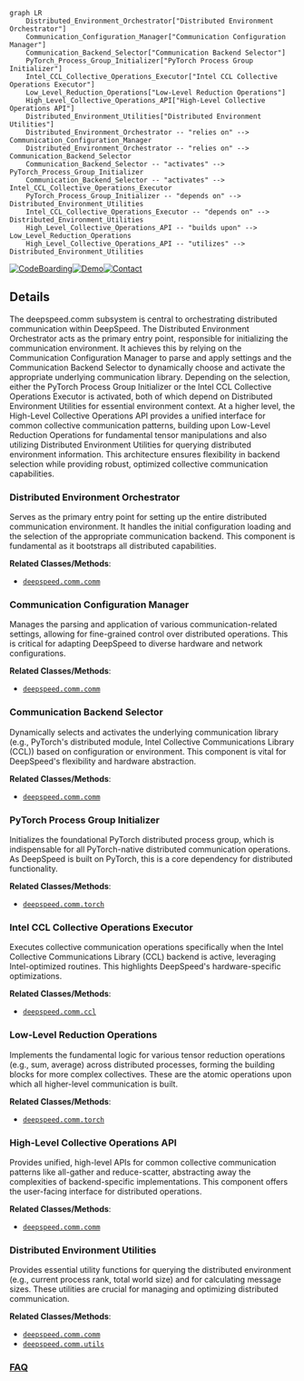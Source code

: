 ```mermaid
graph LR
    Distributed_Environment_Orchestrator["Distributed Environment Orchestrator"]
    Communication_Configuration_Manager["Communication Configuration Manager"]
    Communication_Backend_Selector["Communication Backend Selector"]
    PyTorch_Process_Group_Initializer["PyTorch Process Group Initializer"]
    Intel_CCL_Collective_Operations_Executor["Intel CCL Collective Operations Executor"]
    Low_Level_Reduction_Operations["Low-Level Reduction Operations"]
    High_Level_Collective_Operations_API["High-Level Collective Operations API"]
    Distributed_Environment_Utilities["Distributed Environment Utilities"]
    Distributed_Environment_Orchestrator -- "relies on" --> Communication_Configuration_Manager
    Distributed_Environment_Orchestrator -- "relies on" --> Communication_Backend_Selector
    Communication_Backend_Selector -- "activates" --> PyTorch_Process_Group_Initializer
    Communication_Backend_Selector -- "activates" --> Intel_CCL_Collective_Operations_Executor
    PyTorch_Process_Group_Initializer -- "depends on" --> Distributed_Environment_Utilities
    Intel_CCL_Collective_Operations_Executor -- "depends on" --> Distributed_Environment_Utilities
    High_Level_Collective_Operations_API -- "builds upon" --> Low_Level_Reduction_Operations
    High_Level_Collective_Operations_API -- "utilizes" --> Distributed_Environment_Utilities
```

[![CodeBoarding](https://img.shields.io/badge/Generated%20by-CodeBoarding-9cf?style=flat-square)](https://github.com/CodeBoarding/GeneratedOnBoardings)[![Demo](https://img.shields.io/badge/Try%20our-Demo-blue?style=flat-square)](https://www.codeboarding.org/demo)[![Contact](https://img.shields.io/badge/Contact%20us%20-%20contact@codeboarding.org-lightgrey?style=flat-square)](mailto:contact@codeboarding.org)

## Details

The deepspeed.comm subsystem is central to orchestrating distributed communication within DeepSpeed. The Distributed Environment Orchestrator acts as the primary entry point, responsible for initializing the communication environment. It achieves this by relying on the Communication Configuration Manager to parse and apply settings and the Communication Backend Selector to dynamically choose and activate the appropriate underlying communication library. Depending on the selection, either the PyTorch Process Group Initializer or the Intel CCL Collective Operations Executor is activated, both of which depend on Distributed Environment Utilities for essential environment context. At a higher level, the High-Level Collective Operations API provides a unified interface for common collective communication patterns, building upon Low-Level Reduction Operations for fundamental tensor manipulations and also utilizing Distributed Environment Utilities for querying distributed environment information. This architecture ensures flexibility in backend selection while providing robust, optimized collective communication capabilities.

### Distributed Environment Orchestrator
Serves as the primary entry point for setting up the entire distributed communication environment. It handles the initial configuration loading and the selection of the appropriate communication backend. This component is fundamental as it bootstraps all distributed capabilities.


**Related Classes/Methods**:

- <a href="https://github.com/deepspeedai/DeepSpeed/blob/master/deepspeed/comm/comm.py" target="_blank" rel="noopener noreferrer">`deepspeed.comm.comm`</a>


### Communication Configuration Manager
Manages the parsing and application of various communication-related settings, allowing for fine-grained control over distributed operations. This is critical for adapting DeepSpeed to diverse hardware and network configurations.


**Related Classes/Methods**:

- <a href="https://github.com/deepspeedai/DeepSpeed/blob/master/deepspeed/comm/comm.py" target="_blank" rel="noopener noreferrer">`deepspeed.comm.comm`</a>


### Communication Backend Selector
Dynamically selects and activates the underlying communication library (e.g., PyTorch's distributed module, Intel Collective Communications Library (CCL)) based on configuration or environment. This component is vital for DeepSpeed's flexibility and hardware abstraction.


**Related Classes/Methods**:

- <a href="https://github.com/deepspeedai/DeepSpeed/blob/master/deepspeed/comm/comm.py" target="_blank" rel="noopener noreferrer">`deepspeed.comm.comm`</a>


### PyTorch Process Group Initializer
Initializes the foundational PyTorch distributed process group, which is indispensable for all PyTorch-native distributed communication operations. As DeepSpeed is built on PyTorch, this is a core dependency for distributed functionality.


**Related Classes/Methods**:

- <a href="https://github.com/deepspeedai/DeepSpeed/blob/master/deepspeed/comm/torch.py" target="_blank" rel="noopener noreferrer">`deepspeed.comm.torch`</a>


### Intel CCL Collective Operations Executor
Executes collective communication operations specifically when the Intel Collective Communications Library (CCL) backend is active, leveraging Intel-optimized routines. This highlights DeepSpeed's hardware-specific optimizations.


**Related Classes/Methods**:

- <a href="https://github.com/deepspeedai/DeepSpeed/blob/master/deepspeed/comm/ccl.py" target="_blank" rel="noopener noreferrer">`deepspeed.comm.ccl`</a>


### Low-Level Reduction Operations
Implements the fundamental logic for various tensor reduction operations (e.g., sum, average) across distributed processes, forming the building blocks for more complex collectives. These are the atomic operations upon which all higher-level communication is built.


**Related Classes/Methods**:

- <a href="https://github.com/deepspeedai/DeepSpeed/blob/master/deepspeed/comm/torch.py" target="_blank" rel="noopener noreferrer">`deepspeed.comm.torch`</a>


### High-Level Collective Operations API
Provides unified, high-level APIs for common collective communication patterns like all-gather and reduce-scatter, abstracting away the complexities of backend-specific implementations. This component offers the user-facing interface for distributed operations.


**Related Classes/Methods**:

- <a href="https://github.com/deepspeedai/DeepSpeed/blob/master/deepspeed/comm/comm.py" target="_blank" rel="noopener noreferrer">`deepspeed.comm.comm`</a>


### Distributed Environment Utilities
Provides essential utility functions for querying the distributed environment (e.g., current process rank, total world size) and for calculating message sizes. These utilities are crucial for managing and optimizing distributed communication.


**Related Classes/Methods**:

- <a href="https://github.com/deepspeedai/DeepSpeed/blob/master/deepspeed/comm/comm.py" target="_blank" rel="noopener noreferrer">`deepspeed.comm.comm`</a>
- <a href="https://github.com/deepspeedai/DeepSpeed/blob/master/deepspeed/comm/utils.py" target="_blank" rel="noopener noreferrer">`deepspeed.comm.utils`</a>




### [FAQ](https://github.com/CodeBoarding/GeneratedOnBoardings/tree/main?tab=readme-ov-file#faq)